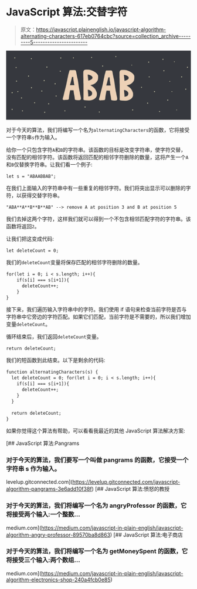 # JavaScript 算法:交替字符

> 原文：<https://javascript.plainenglish.io/javascript-algorithm-alternating-characters-617eb0764cbc?source=collection_archive---------5----------------------->

![](img/f2a8d753d320fe81e0eb99f02423c088.png)

对于今天的算法，我们将编写一个名为`alternatingCharacters`的函数，它将接受一个字符串`s`作为输入。

给你一个只包含字符`A`和`B`的字符串。该函数的目标是改变字符串，使字符交替，没有匹配的相邻字符。该函数将返回匹配的相邻字符删除的数量，这将产生一个`A`和`B`仅替换字符串。让我们看一个例子:

```
let s = "ABAABBAB";
```

在我们上面输入的字符串中有一些重复的相邻字符。我们将突出显示可以删除的字符，以获得交替字符串。

```
"ABA**A**B**B**AB" --> remove A at position 3 and B at position 5
```

我们去掉这两个字符，这样我们就可以得到一个不包含相邻匹配字符的字符串。该函数将返回`2`。

让我们把这变成代码:

```
let deleteCount = 0;
```

我们的`deleteCount`变量将保存匹配的相邻字符删除的数量。

```
for(let i = 0; i < s.length; i++){
    if(s[i] === s[i+1]){
      deleteCount++;
    }
}
```

接下来，我们遍历输入字符串中的字符。我们使用 if 语句来检查当前字符是否与字符串中它旁边的字符匹配。如果它们匹配，当前字符是不需要的，所以我们增加变量`deleteCount`。

循环结束后，我们返回`deleteCount`变量。

```
return deleteCount;
```

我们的短函数到此结束。以下是剩余的代码:

```
function alternatingCharacters(s) {
  let deleteCount = 0; for(let i = 0; i < s.length; i++){
    if(s[i] === s[i+1]){
      deleteCount++;
    }
  }

  return deleteCount;
}
```

如果你觉得这个算法有帮助，可以看看我最近的其他 JavaScript 算法解决方案:

[](https://levelup.gitconnected.com/javascript-algorithm-pangrams-3e6add10f38f) [## JavaScript 算法:Pangrams

### 对于今天的算法，我们要写一个叫做 pangrams 的函数，它接受一个字符串 s 作为输入。

levelup.gitconnected.com](https://levelup.gitconnected.com/javascript-algorithm-pangrams-3e6add10f38f) [](https://medium.com/javascript-in-plain-english/javascript-algorithm-angry-professor-89570ba8d863) [## JavaScript 算法:愤怒的教授

### 对于今天的算法，我们将编写一个名为 angryProfessor 的函数，它将接受两个输入:一个整数…

medium.com](https://medium.com/javascript-in-plain-english/javascript-algorithm-angry-professor-89570ba8d863) [](https://medium.com/javascript-in-plain-english/javascript-algorithm-electronics-shop-240a4fcb0e85) [## JavaScript 算法:电子商店

### 对于今天的算法，我们将编写一个名为 getMoneySpent 的函数，它将接受三个输入:两个数组…

medium.com](https://medium.com/javascript-in-plain-english/javascript-algorithm-electronics-shop-240a4fcb0e85)